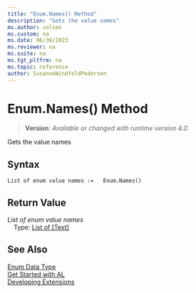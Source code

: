 ```yaml
---
title: "Enum.Names() Method"
description: "Gets the value names"
ms.author: solsen
ms.custom: na
ms.date: 06/30/2023
ms.reviewer: na
ms.suite: na
ms.tgt_pltfrm: na
ms.topic: reference
author: SusanneWindfeldPedersen
---
```

[//]: # (START>DO_NOT_EDIT)
[//]: # (IMPORTANT:Do not edit any of the content between here and the END>DO_NOT_EDIT.)
[//]: # (Any modifications should be made in the .xml files in the ModernDev repo.)
# Enum.Names() Method
> **Version**: _Available or changed with runtime version 4.0._

Gets the value names


## Syntax
```AL
List of enum value names :=   Enum.Names()
```

## Return Value
*List of enum value names*  
&emsp;Type: [List of [Text]](../list/list-data-type.md)  



[//]: # (IMPORTANT: END>DO_NOT_EDIT)
## See Also
[Enum Data Type](enum-data-type.md)  
[Get Started with AL](../../devenv-get-started.md)  
[Developing Extensions](../../devenv-dev-overview.md)
